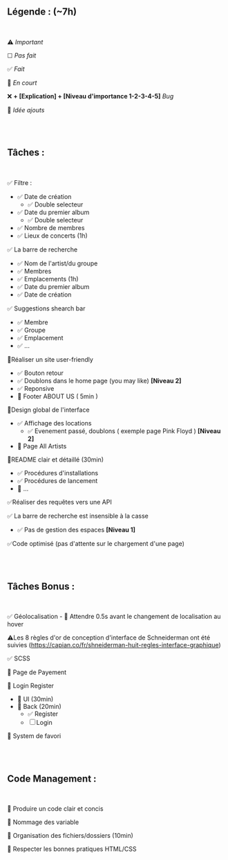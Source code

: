 
<br>

## **Légende :  (~7h)**

<br>

⚠️ *Important*

☐ *Pas fait*

✅ *Fait*

🚧 *En court*

❌ **+ [Explication] + [Niveau d'importance 1-2-3-4-5]** *Bug*

🤔 *Idée ajouts*

<br>
<br>

## **Tâches :**

<br>

✅ Filtre :
 - ✅ Date de création
    - ✅ Double selecteur
 - ✅ Date du premier album
     - ✅ Double selecteur
 - ✅ Nombre de membres
 - ✅ Lieux de concerts   (1h)

✅ La barre de recherche
 - ✅ Nom de l'artist/du groupe
 - ✅ Membres
 - ✅ Emplacements        (1h)
 - ✅ Date du premier album
 - ✅ Date de création

 ✅ Suggestions shearch bar
 - ✅ Membre
 - ✅ Groupe
 - ✅ Emplacement
 - ✅ ...

🚧Réaliser un site user-friendly
 - ✅ Bouton retour
 - ✅ Doublons dans le home page (you may like) **[Niveau 2]**
 - ✅ Reponsive
 - 🤔 Footer ABOUT US  ( 5min )

🚧Design global de l'interface
 - ✅ Affichage des locations
    - ✅ Evenement passé, doublons ( exemple page Pink Floyd ) **[Niveau 2]**
 - 🚧 Page All Artists

🚧README clair et détaillé   (30min)
 - ✅ Procédures d'installations
 - ✅ Procédures de lancement
 - 🚧 ...

✅Réaliser des requêtes vers une API

✅ La barre de recherche est insensible à la casse
 - ✅ Pas de gestion des espaces **[Niveau 1]**

✅Code optimisé (pas d'attente sur le chargement d'une page)


<br>
<br>

## **Tâches Bonus :**

<br>

✅ Géolocalisation
    - 🤔 Attendre 0.5s avant le changement de localisation au hover

⚠️Les 8 règles d'or de conception d'interface de Schneiderman ont été suivies (https://capian.co/fr/shneiderman-huit-regles-interface-graphique)

✅ SCSS

🤔 Page de Payement

🤔 Login Register
 - 🚧 UI    (30min)
 - 🚧 Back  (20min)
    - ✅ Register
    - ☐ Login

🤔 System de favori


<br>
<br>

## **Code Management :**

<br>

🚧 Produire un code clair et concis

🚧 Nommage des variable

🚧 Organisation des fichiers/dossiers   (10min)

🚧 Respecter les bonnes pratiques HTML/CSS
